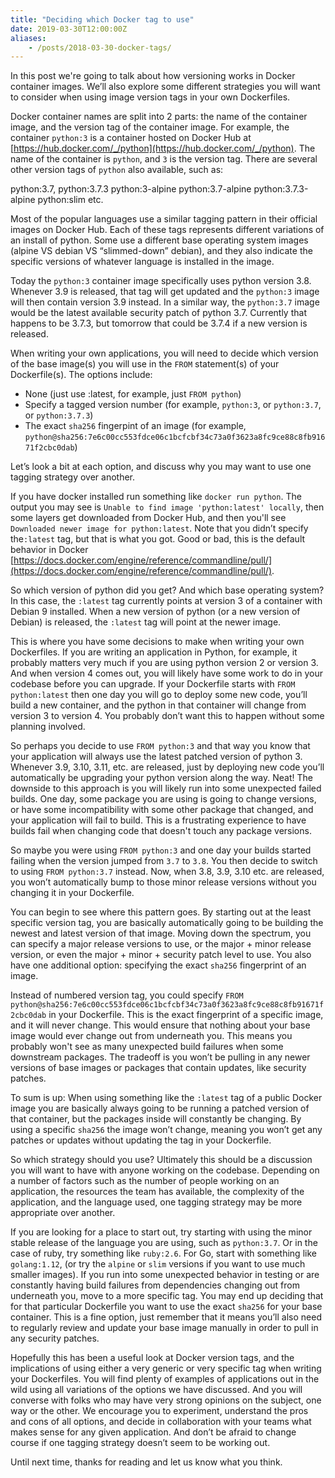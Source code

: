 ```yaml
---
title: "Deciding which Docker tag to use"
date: 2019-03-30T12:00:00Z
aliases:
    - /posts/2018-03-30-docker-tags/
---
```


In this post we're going to talk about how versioning works in Docker container images. We’ll also explore some different strategies you will want to consider when using image version tags in your own Dockerfiles.

Docker container names are split into 2 parts: the name of the container image, and the version tag of the container image. For example, the container `python:3` is a container hosted on Docker Hub at [https://hub.docker.com/_/python](https://hub.docker.com/_/python). The name of the container is `python`, and `3` is the version tag. There are several other version tags of `python` also available, such as:

python:3.7,
python:3.7.3
python:3-alpine
python:3.7-alpine
python:3.7.3-alpine
python:slim
etc.

Most of the popular languages use a similar tagging pattern in their official images on Docker Hub. Each of these tags represents different variations of an install of python. Some use a different base operating system images (alpine VS debian VS “slimmed-down” debian), and they also indicate the specific versions of whatever language is installed in the image.

Today the `python:3` container image specifically uses python version 3.8. Whenever 3.9 is released, that tag will get updated and the `python:3` image will then contain version 3.9 instead. In a similar way, the `python:3.7` image would be the latest available security patch of python 3.7. Currently that happens to be 3.7.3, but tomorrow that could be 3.7.4 if a new version is released.

When writing your own applications, you will need to decide which version of the base image(s) you will use in the `FROM` statement(s) of your Dockerfile(s). The options include:

- None (just use :latest, for example, just `FROM python`)
- Specify a tagged version number (for example, `python:3`, or `python:3.7`, or `python:3.7.3`)
- The exact `sha256` fingerpint of an image (for example, `python@sha256:7e6c00cc553fdce06c1bcfcbf34c73a0f3623a8fc9ce88c8fb91671f2cbc0dab`)

Let’s look a bit at each option, and discuss why you may want to use one tagging strategy over another.

If you have docker installed run something like `docker run python`. The output you may see is `Unable to find image 'python:latest' locally`, then some layers get downloaded from Docker Hub, and then you'll see `Downloaded newer image for python:latest`. Note that you didn’t specify the`:latest` tag, but that is what you got. Good or bad, this is the default behavior in Docker [https://docs.docker.com/engine/reference/commandline/pull/](https://docs.docker.com/engine/reference/commandline/pull/).

So which version of python did you get? And which base operating system? In this case, the `:latest` tag currently points at version 3 of a container with Debian 9 installed. When a new version of python (or a new version of Debian) is released, the `:latest` tag will point at the newer image.

This is where you have some decisions to make when writing your own Dockerfiles. If you are writing an application in Python, for example, it probably matters very much if you are using python version 2 or version 3. And when version 4 comes out, you will likely have some work to do in your codebase before you can upgrade. If your Dockerfile starts with `FROM python:latest` then one day you will go to deploy some new code, you’ll build a new container, and the python in that container will change from version 3 to version 4. You probably don’t want this to happen without some planning involved.

So perhaps you decide to use `FROM python:3` and that way you know that your application will always use the latest patched version of python 3. Whenever 3.9, 3.10, 3.11, etc. are released, just by deploying new code you’ll automatically be upgrading your python version along the way. Neat! The downside to this approach is you will likely run into some unexpected failed builds. One day, some package you are using is going to change versions, or have some incompatibility with some other package that changed, and your application will fail to build. This is a frustrating experience to have builds fail when changing code that doesn't touch any package versions.

So maybe you were using `FROM python:3` and one day your builds started failing when the version jumped from `3.7` to `3.8`. You then decide to switch to using `FROM python:3.7` instead. Now, when 3.8, 3.9, 3.10 etc. are released, you won’t automatically bump to those minor release versions without you changing it in your Dockerfile.

You can begin to see where this pattern goes. By starting out at the least specific version tag, you are basically automatically going to be building the newest and latest version of that image. Moving down the spectrum, you can specify a major release versions to use, or the major + minor release version, or even the major + minor + security patch level to use. You also have one additional option: specifying the exact `sha256` fingerprint of an image.

Instead of numbered version tag, you could specify `FROM python@sha256:7e6c00cc553fdce06c1bcfcbf34c73a0f3623a8fc9ce88c8fb91671f2cbc0dab` in your Dockerfile. This is the exact fingerprint of a specific image, and it will never change. This would ensure that nothing about your base image would ever change out from underneath you. This means you probably won't see as many unexpected build failures when some downstream packages. The tradeoff is you won’t be pulling in any newer versions of base images or packages that contain updates, like security patches.

To sum is up: When using something like the `:latest` tag of a public Docker image you are basically always going to be running a patched version of that container, but the packages inside will constantly be changing. By using a specific `sha256` the image won’t change, meaning you won’t get any patches or updates without updating the tag in your Dockerfile.

So which strategy should you use? Ultimately this should be a discussion you will want to have with anyone working on the codebase. Depending on a number of factors such as the number of people working on an application, the resources the team has available, the complexity of the application, and the language used, one tagging strategy may be more appropriate over another.

If you are looking for a place to start out, try starting with using the minor stable release of the language you are using, such as `python:3.7`. Or in the case of ruby, try something like `ruby:2.6`. For Go, start with something like `golang:1.12`, (or try the `alpine` or `slim` versions if you want to use much smaller images). If you run into some unexpected behavior in testing or are constantly having build failures from dependencies changing out from underneath you, move to a more specific tag. You may end up deciding that for that particular Dockerfile you want to use the exact `sha256` for your base container. This is a fine option, just remember that it means you’ll also need to regularly review and update your base image manually in order to pull in any security patches.

Hopefully this has been a useful look at Docker version tags, and the implications of using either a very generic or very specific tag when writing your Dockerfiles. You will find plenty of examples of applications out in the wild using all variations of the options we have discussed. And you will converse with folks who may have very strong opinions on the subject, one way or the other. We encourage you to experiment, understand the pros and cons of all options, and decide in collaboration with your teams what makes sense for any given application. And don’t be afraid to change course if one tagging strategy doesn’t seem to be working out.

Until next time, thanks for reading and let us know what you think.
